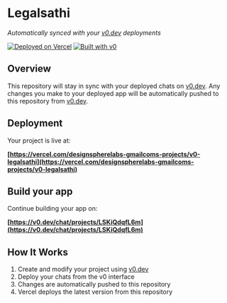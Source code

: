 # Legalsathi

*Automatically synced with your [v0.dev](https://v0.dev) deployments*

[![Deployed on Vercel](https://img.shields.io/badge/Deployed%20on-Vercel-black?style=for-the-badge&logo=vercel)](https://vercel.com/designspherelabs-gmailcoms-projects/v0-legalsathi)
[![Built with v0](https://img.shields.io/badge/Built%20with-v0.dev-black?style=for-the-badge)](https://v0.dev/chat/projects/LSKiQdqfL6m)

## Overview

This repository will stay in sync with your deployed chats on [v0.dev](https://v0.dev).
Any changes you make to your deployed app will be automatically pushed to this repository from [v0.dev](https://v0.dev).

## Deployment

Your project is live at:

**[https://vercel.com/designspherelabs-gmailcoms-projects/v0-legalsathi](https://vercel.com/designspherelabs-gmailcoms-projects/v0-legalsathi)**

## Build your app

Continue building your app on:

**[https://v0.dev/chat/projects/LSKiQdqfL6m](https://v0.dev/chat/projects/LSKiQdqfL6m)**

## How It Works

1. Create and modify your project using [v0.dev](https://v0.dev)
2. Deploy your chats from the v0 interface
3. Changes are automatically pushed to this repository
4. Vercel deploys the latest version from this repository